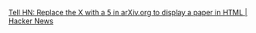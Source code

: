 
[Tell HN: Replace the X with a 5 in arXiv.org to display a paper in HTML | Hacker News](https://news.ycombinator.com/item?id=30163308)
